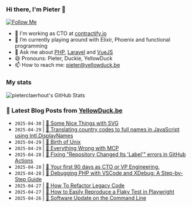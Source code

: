 ### Hi there, I'm Pieter 👋  
[![Follow Me](https://img.shields.io/github/followers/pieterclaerhout?label=Follow&style=social)](https://github.com/pieterclaerhout)

- 🏢 I'm working as CTO at [contractify.io](https://contractify.io)
- 🌱 I’m currently playing around with Elixir, Phoenix and functional programming
- 💬 Ask me about [PHP](https://php.net), [Laravel](http://laravel.com) and [VueJS](https://vuejs.org)
- 😄 Pronouns: Pieter, Duckie, YellowDuck
- 📫 How to reach me: pieter@yellowduck.be

### My stats

![pieterclaerhout's GitHub Stats](https://github-readme-stats.vercel.app/api?username=pieterclaerhout&show_icons=true&count_private=true&line_height=40)

### 📩 Latest Blog Posts from [YellowDuck.be](https://www.yellowduck.be/)
<!-- BLOG-POST-LIST:START -->
- `2025-04-30` | [🔗 Some Nice Things with SVG](https://www.yellowduck.be/posts/some-nice-things-with-svg)  
- `2025-04-29` | [🐥 Translating country codes to full names in JavaScript using Intl.DisplayNames](https://www.yellowduck.be/posts/translating-country-codes-to-full-names-in-javascript-using-intl-displaynames)  
- `2025-04-29` | [🔗 Birth of Unix](https://www.yellowduck.be/posts/birth-of-unix)  
- `2025-04-29` | [🔗 Everything Wrong with MCP](https://www.yellowduck.be/posts/everything-wrong-with-mcp)  
- `2025-04-28` | [🐥 Fixing &quot;Repository Changed Its &#39;Label&#39;&quot; errors in GitHub Actions](https://www.yellowduck.be/posts/fixing-repository-changed-its-label-errors-in-github-actions)  
- `2025-04-28` | [🔗 Your first 90 days as CTO or VP Engineering.](https://www.yellowduck.be/posts/your-first-90-days-as-cto-or-vp-engineering)  
- `2025-04-28` | [🔗 Debugging PHP with VSCode and XDebug: A Step-by-Step Guide](https://www.yellowduck.be/posts/debugging-php-with-vscode-and-xdebug-a-step-by-step-guide)  
- `2025-04-27` | [🔗 How To Refactor Legacy Code](https://www.yellowduck.be/posts/how-to-refactor-legacy-code)  
- `2025-04-27` | [🔗 How to Easily Reproduce a Flaky Test in Playwright](https://www.yellowduck.be/posts/how-to-easily-reproduce-a-flaky-test-in-playwright)  
- `2025-04-26` | [🔗 Software Update on the Command Line](https://www.yellowduck.be/posts/software-update-on-the-command-line)  

<!-- BLOG-POST-LIST:END -->
